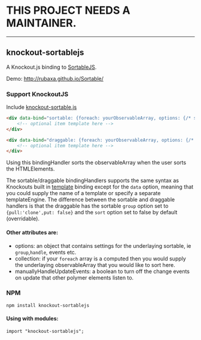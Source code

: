 # THIS PROJECT NEEDS A MAINTAINER.

---

knockout-sortablejs
-------------------
A Knockout.js binding to [SortableJS](https://github.com/RubaXa/Sortable/).

Demo: http://rubaxa.github.io/Sortable/

### Support KnockoutJS
Include [knockout-sortable.js](knockout-sortable.js)

```html
<div data-bind="sortable: {foreach: yourObservableArray, options: {/* sortable options here */}}">
	<!-- optional item template here -->
</div>

<div data-bind="draggable: {foreach: yourObservableArray, options: {/* sortable options here */}}">
	<!-- optional item template here -->
</div>
```

Using this bindingHandler sorts the observableArray when the user sorts the HTMLElements.

The sortable/draggable bindingHandlers supports the same syntax as Knockouts built in [template](http://knockoutjs.com/documentation/template-binding.html) binding except for the `data` option, meaning that you could supply the name of a template or specify a separate templateEngine. The difference between the sortable and draggable handlers is that the draggable has the sortable `group` option set to `{pull:'clone',put: false}` and the `sort` option set to false by default (overridable).

#### Other attributes are:
 * options: an object that contains settings for the underlaying sortable, ie `group`,`handle`, events etc.
 * collection: if your `foreach` array is a computed then you would supply the underlaying observableArray that you would like to sort here.
 * manuallyHandleUpdateEvents: a boolean to turn off the change events on update that other polymer elements listen to.


### NPM

 `npm install knockout-sortablejs`

#### Using with modules:
```
import "knockout-sortablejs";
```
